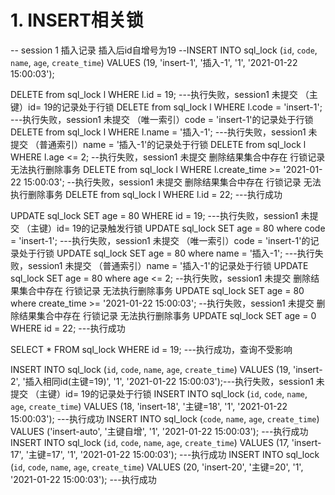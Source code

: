 # 1. INSERT相关锁

-- session 1 插入记录 插入后id自增号为19
--INSERT INTO sql_lock (`id`, `code`, `name`, `age`, `create_time`) VALUES (19, 'insert-1', '插入-1', '1', '2021-01-22 15:00:03');

DELETE from sql_lock l WHERE l.id = 19; ---执行失败，session1 未提交 （主键）id= 19的记录处于行锁
DELETE from sql_lock l WHERE l.code = 'insert-1'; ---执行失败，session1 未提交 （唯一索引）code = 'insert-1'的记录处于行锁
DELETE from sql_lock l WHERE l.name = '插入-1'; ---执行失败，session1 未提交 （普通索引）name = '插入-1'的记录处于行锁
DELETE from sql_lock l WHERE l.age <= 2; --执行失败，session1 未提交 删除结果集合中存在 行锁记录 无法执行删除事务
DELETE from sql_lock l WHERE l.create_time >= '2021-01-22 15:00:03'; --执行失败，session1 未提交 删除结果集合中存在 行锁记录 无法执行删除事务
DELETE from sql_lock l WHERE l.id = 22;  ---执行成功


UPDATE sql_lock SET age = 80 WHERE id = 19; ---执行失败，session1 未提交 （主键）id= 19的记录触发行锁
UPDATE sql_lock SET age = 80 where code = 'insert-1'; ---执行失败，session1 未提交 （唯一索引）code = 'insert-1'的记录处于行锁
UPDATE sql_lock SET age = 80 where name = '插入-1'; ---执行失败，session1 未提交 （普通索引）name = '插入-1'的记录处于行锁
UPDATE sql_lock SET age = 80 where age <= 2; --执行失败，session1 未提交 删除结果集合中存在 行锁记录 无法执行删除事务
UPDATE sql_lock SET age = 80 where create_time >= '2021-01-22 15:00:03'; --执行失败，session1 未提交 删除结果集合中存在 行锁记录 无法执行删除事务
UPDATE sql_lock SET age = 0 WHERE id = 22;  ---执行成功

SELECT * FROM sql_lock WHERE id = 19; ---执行成功，查询不受影响

INSERT INTO sql_lock (`id`, `code`, `name`, `age`, `create_time`) VALUES (19, 'insert-2', '插入相同id(主键=19)', '1', '2021-01-22 15:00:03');---执行失败，session1 未提交 （主键）id= 19的记录处于行锁
INSERT INTO sql_lock (`id`, `code`, `name`, `age`, `create_time`) VALUES (18, 'insert-18', '主键=18', '1', '2021-01-22 15:00:03'); ---执行成功
INSERT INTO sql_lock (`code`, `name`, `age`, `create_time`) VALUES ('insert-auto', '主键自增', '1', '2021-01-22 15:00:03'); ---执行成功
INSERT INTO sql_lock (`id`, `code`, `name`, `age`, `create_time`) VALUES (17, 'insert-17', '主键=17', '1', '2021-01-22 15:00:03'); ---执行成功
INSERT INTO sql_lock (`id`, `code`, `name`, `age`, `create_time`) VALUES (20, 'insert-20', '主键=20', '1', '2021-01-22 15:00:03'); ---执行成功